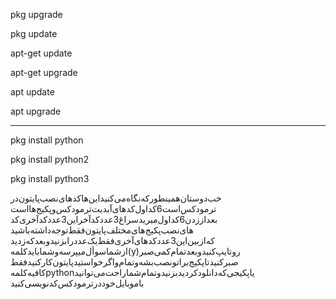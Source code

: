pkg upgrade

pkg update

apt-get update

apt-get upgrade

apt update

apt upgrade
_ _ _ _ _ _ _ _ _ _ _ _ _ 

pkg install python

pkg install python2

pkg install python3


خب‌دوستان‌همینطور‌که‌نگاه‌می‌کنید‌این‌ها‌کد‌های‌نصب‌پایتون‌در‌
ترمودکس‌است‌6کد‌اول‌کد‌های‌آبدیت‌ترمودکس‌و‌پکیج‌ها‌است‌
بعد‌از‌زدن‌6کد‌اول‌میرید‌سراغ‌3‌عدد‌کد‌آخر‌این‌3‌عددکد‌آخری‌کد
های‌نصب‌پکیج‌های‌مختلف‌پایتون‌‌فقط‌توجه‌داشته‌باشید‌
که‌از‌بین‌این‌3عدد‌کد‌های‌آخری‌فقط‌یک‌عدد‌را‌بزنید‌و‌بعد‌که‌زدید‌
از‌شما‌سوأل‌میپرسه‌وشما‌باید‌کلمه‌(y)رو‌تایپ‌کنید‌و‌بعد‌تمام‌‌کمی‌صبر‌
صبر‌کنید‌تا‌پکیج‌براتونصب‌بشه‌و‌تمام‌واگر‌خواستید‌پایتون‌کار‌کنید‌فقط‌
کافیه‌کلمه‌pythonیا‌پکیجی‌که‌دانلود‌کردید‌بزنید‌وتمام‌شما‌راحت‌می‌توانید
با‌موبایل‌خود‌درترمودکس‌کد‌نویسی‌کنید
